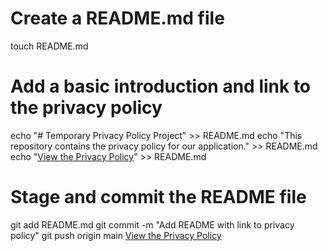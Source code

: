 # Create a README.md file
touch README.md

# Add a basic introduction and link to the privacy policy
echo "# Temporary Privacy Policy Project" >> README.md
echo "This repository contains the privacy policy for our application." >> README.md
echo "[View the Privacy Policy](./privacy_policy.html)" >> README.md

# Stage and commit the README file
git add README.md
git commit -m "Add README with link to privacy policy"
git push origin main
[View the Privacy Policy](https://briontechnology.github.io/temporary-privacy-policy/privacy_policy.html)
